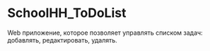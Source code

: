 # SchoolHH_ToDoList
Web приложение, которое позволяет управлять списком задач: добавлять, редактировать, удалять.
